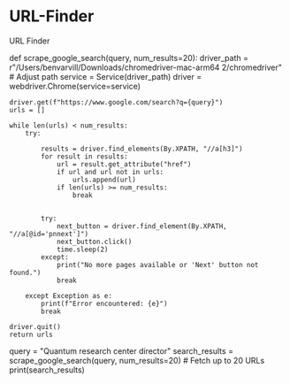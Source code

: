# URL-Finder
URL Finder

def scrape_google_search(query, num_results=20):
    driver_path = r"/Users/benvarvill/Downloads/chromedriver-mac-arm64 2/chromedriver"  # Adjust path
    service = Service(driver_path)
    driver = webdriver.Chrome(service=service)
    
    driver.get(f"https://www.google.com/search?q={query}")
    urls = []
    
    while len(urls) < num_results:
        try:
           
            results = driver.find_elements(By.XPATH, "//a[h3]")  
            for result in results:
                url = result.get_attribute("href")
                if url and url not in urls:  
                    urls.append(url)
                if len(urls) >= num_results:
                    break
            
            
            try:
                next_button = driver.find_element(By.XPATH, "//a[@id='pnnext']")
                next_button.click()
                time.sleep(2)  
            except:
                print("No more pages available or 'Next' button not found.")
                break  

        except Exception as e:
            print(f"Error encountered: {e}")
            break  

    driver.quit()
    return urls

query = "Quantum research center director"
search_results = scrape_google_search(query, num_results=20)  # Fetch up to 20 URLs
print(search_results)
